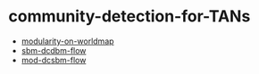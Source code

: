 # community-detection-for-TANs

- <a href="https://bozturk10.github.io/community-detection-for-TANs/modularity_blocks_on_worldmap.html">modularity-on-worldmap</a>
- <a href="https://bozturk10.github.io/community-detection-for-TANs/notcorrected_blocks_to_corrected_blocks.html">sbm-dcdbm-flow</a>
- <a href="https://bozturk10.github.io/community-detection-for-TANs/modularity_blocks_to_corrected_blocks.html">mod-dcsbm-flow</a>
